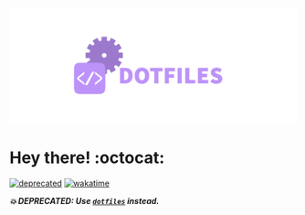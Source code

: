![dotfiles](assets/dotfiles.png)

# Hey there! :octocat:

[![deprecated](https://img.shields.io/badge/maintained-no!%20(as%20of%202022)-red)](https://img.shields.io/badge/maintained-no!%20(as%20of%202022)-red)
[![wakatime](https://wakatime.com/badge/user/173067c8-7ded-4cfb-8605-b3032659c00c/project/06d88565-a3f0-4342-a7ef-5983a58842f2.svg)](https://wakatime.com/badge/user/173067c8-7ded-4cfb-8605-b3032659c00c/project/06d88565-a3f0-4342-a7ef-5983a58842f2)

***💥 DEPRECATED: Use [`dotfiles`](https://github.com/SimonWoodtli/dotfiles) instead.***
